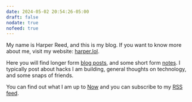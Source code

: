 ```yaml
---
date: 2024-05-02 20:54:26-05:00
draft: false
nodate: true
nofeed: true
---
```


My name is Harper Reed, and this is my blog. If you want to know more about me, visit my website: [harper.lol](https://harper.lol).

Here you will find longer form [blog posts](/posts), and some short form [notes](/notes). I typically post about hacks I am building, general thoughts on technology, and some snaps of friends.

You can find out what I am up to [Now](/now) and you can subscribe to my [RSS feed](/index.xml).
